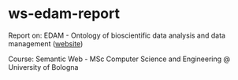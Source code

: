 # ws-edam-report

Report on: EDAM - Ontology of bioscientific data analysis and data management ([website](http://edamontology.org/page))

Course: Semantic Web - MSc Computer Science and Engineering @ University of Bologna 